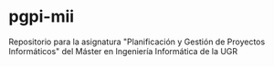 # pgpi-mii
Repositorio para la asignatura "Planificación y Gestión de Proyectos Informáticos" del Máster en Ingeniería Informática de la UGR
